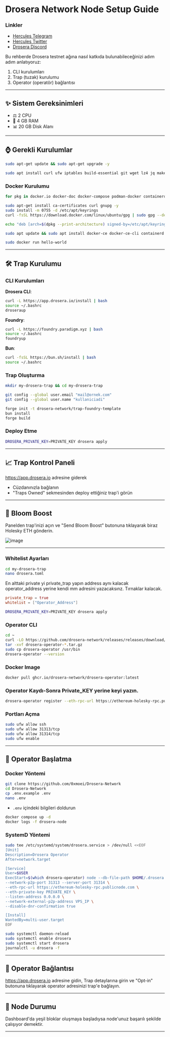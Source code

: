 # Drosera Network Node Setup Guide

### Linkler
 * [Hercules Telegram](https://t.me/HerculesNodeTG)
 * [Hercules Twitter](https://twitter.com/Herculesnode)
 * [Drosera Discord](https://discord.gg/drosera)



Bu rehberde Drosera testnet ağına nasıl katkıda bulunabileceğinizi adım adım anlatıyoruz:

1. CLI kurulumları
2. Trap (tuzak) kurulumu
3. Operator (operatör) bağlantısı

---

## ✨ Sistem Gereksinimleri

- ⚖️ 2 CPU
- 🧼 4 GB RAM
- 📊 20 GB Disk Alanı

---

## ⌚ Gerekli Kurulumlar

```bash
sudo apt-get update && sudo apt-get upgrade -y

sudo apt install curl ufw iptables build-essential git wget lz4 jq make gcc nano automake autoconf tmux htop nvme-cli libgbm1 pkg-config libssl-dev libleveldb-dev tar clang bsdmainutils ncdu unzip -y
```

### Docker Kurulumu
```bash
for pkg in docker.io docker-doc docker-compose podman-docker containerd runc; do sudo apt-get remove $pkg; done

sudo apt-get install ca-certificates curl gnupg -y
sudo install -m 0755 -d /etc/apt/keyrings
curl -fsSL https://download.docker.com/linux/ubuntu/gpg | sudo gpg --dearmor -o /etc/apt/keyrings/docker.gpg

echo "deb [arch=$(dpkg --print-architecture) signed-by=/etc/apt/keyrings/docker.gpg] https://download.docker.com/linux/ubuntu $(. /etc/os-release && echo \"$VERSION_CODENAME\") stable" | sudo tee /etc/apt/sources.list.d/docker.list > /dev/null

sudo apt update && sudo apt install docker-ce docker-ce-cli containerd.io docker-buildx-plugin docker-compose-plugin -y

sudo docker run hello-world
```

---

## 🛠️ Trap Kurulumu

### CLI Kurulumları

**Drosera CLI**:
```bash
curl -L https://app.drosera.io/install | bash
source ~/.bashrc
droseraup
```

**Foundry**:
```bash
curl -L https://foundry.paradigm.xyz | bash
source ~/.bashrc
foundryup
```

**Bun**:
```bash
curl -fsSL https://bun.sh/install | bash
source ~/.bashrc
```

### Trap Oluşturma
```bash
mkdir my-drosera-trap && cd my-drosera-trap

git config --global user.email "mail@ornek.com"
git config --global user.name "kullaniciadi"

forge init -t drosera-network/trap-foundry-template
bun install
forge build
```

### Deploy Etme
```bash
DROSERA_PRIVATE_KEY=PRIVATE_KEY drosera apply
```

---

## 📈 Trap Kontrol Paneli

https://app.drosera.io adresine giderek
- Cüzdanınızla bağlanın
- "Traps Owned" sekmesinden deploy ettiğiniz trap'i görün

---

## 📢 Bloom Boost

Panelden trap'inizi açın ve "Send Bloom Boost" butonuna tıklayarak biraz Holesky ETH gönderin.

![image](https://github.com/user-attachments/assets/16ee2f5c-c4fe-4501-8ba9-5efa5e16dbe5)


---


### Whitelist Ayarları
```bash
cd my-drosera-trap
nano drosera.toml
```
En alttaki private yi private_trap yapın address aynı kalacak operator_address yerine kendi mm adresini yazacaksınz. Tırnaklar kalacak.
```toml
private_trap = true
whitelist = ["Operator_Address"]
```
```bash
DROSERA_PRIVATE_KEY=PRIVATE_KEY drosera apply
```

### Operator CLI
```bash
cd ~
curl -LO https://github.com/drosera-network/releases/releases/download/v1.16.2/drosera-operator-v1.16.2-x86_64-unknown-linux-gnu.tar.gz
tar -xvf drosera-operator-*.tar.gz
sudo cp drosera-operator /usr/bin
drosera-operator --version
```

### Docker Image
```bash
docker pull ghcr.io/drosera-network/drosera-operator:latest
```

### Operator Kaydı-Sonra Private_KEY yerine keyi yazın.
```bash
drosera-operator register --eth-rpc-url https://ethereum-holesky-rpc.publicnode.com --eth-private-key PRIVATE_KEY
```

### Portları Açma
```bash
sudo ufw allow ssh
sudo ufw allow 31313/tcp
sudo ufw allow 31314/tcp
sudo ufw enable
```

---

## 🚀 Operator Başlatma

### Docker Yöntemi
```bash
git clone https://github.com/0xmoei/Drosera-Network
cd Drosera-Network
cp .env.example .env
nano .env
```

- `.env` içindeki bilgileri doldurun

```bash
docker compose up -d
docker logs -f drosera-node
```

### SystemD Yöntemi
```bash
sudo tee /etc/systemd/system/drosera.service > /dev/null <<EOF
[Unit]
Description=Drosera Operator
After=network.target

[Service]
User=$USER
ExecStart=$(which drosera-operator) node --db-file-path $HOME/.drosera.db \
--network-p2p-port 31313 --server-port 31314 \
--eth-rpc-url https://ethereum-holesky-rpc.publicnode.com \
--eth-private-key PRIVATE_KEY \
--listen-address 0.0.0.0 \
--network-external-p2p-address VPS_IP \
--disable-dnr-confirmation true

[Install]
WantedBy=multi-user.target
EOF

sudo systemctl daemon-reload
sudo systemctl enable drosera
sudo systemctl start drosera
journalctl -u drosera -f
```

---

## 🔗 Operator Bağlantısı

https://app.drosera.io adresine gidin, Trap detaylarına girin ve "Opt-in" butonuna tıklayarak operator adresinizi trap'e bağlayın.

---

## 🔺 Node Durumu

Dashboard'da yeşil bloklar oluşmaya başladıysa node'unuz başarılı şekilde çalışıyor demektir.

---
